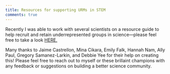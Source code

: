 ```yaml
---
title: Resources for supporting URMs in STEM
comments: true
---
```



Recently I was able to work with several scientists on a resource guide to help recruit and retain underrepresented groups in science—please feel free to take a look [HERE.](https://docs.google.com/document/d/1Ic6bil2AvrQmPFUcUyxcw_FumofKkUo3VLsU7qG0cTk/edit?ts=5edb8469)

Many thanks to Jaime Castrellon, Mina Cikara, Emily Falk, Hannah Nam, Ally Paul, Gregory Samanez-Larkin, and Debbie Yee for their help on creating this! Please feel free to reach out to myself or these brillaint champions with any feedback or suggestions on building a better science community. 
